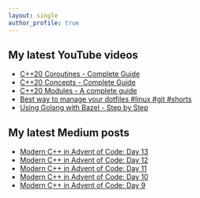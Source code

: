 ```yaml
---
layout: single
author_profile: true
---
```


## My latest YouTube videos

<!--START_SECTION:youtube-->
* [C++20 Coroutines - Complete Guide](https://www.youtube.com/watch?v=w-dmOHhBX9o)
* [C++20 Concepts  - Complete Guide](https://www.youtube.com/watch?v=1So7onMFxJM)
* [C++20 Modules - A complete guide](https://www.youtube.com/watch?v=WRCwciJ5MTE)
* [Best way to manage your dotfiles #linux #git #shorts](https://www.youtube.com/watch?v=LHrB4TcU1JM)
* [Using Golang with Bazel - Step by Step](https://www.youtube.com/watch?v=mXLrk0ipwz4)
<!--END_SECTION:youtube-->

## My latest Medium posts

<!--START_SECTION:medium-->
* [Modern C++ in Advent of Code: Day 13](https://medium.com/@simontoth/modern-c-in-advent-of-code-day-13-6d0e2ac759ab?source=rss-1e1de1006a93------2)
* [Modern C++ in Advent of Code: Day 12](https://medium.com/@simontoth/modern-c-in-advent-of-code-day-12-b576009e4cc6?source=rss-1e1de1006a93------2)
* [Modern C++ in Advent of Code: Day 11](https://medium.com/@simontoth/modern-c-in-advent-of-code-day-11-e17ddce25d74?source=rss-1e1de1006a93------2)
* [Modern C++ in Advent of Code: Day 10](https://medium.com/@simontoth/modern-c-in-advent-of-code-day-10-b4910e2ab63b?source=rss-1e1de1006a93------2)
* [Modern C++ in Advent of Code: Day 9](https://medium.com/@simontoth/modern-c-in-advent-of-code-day-9-78558d0f7d20?source=rss-1e1de1006a93------2)
<!--END_SECTION:medium-->